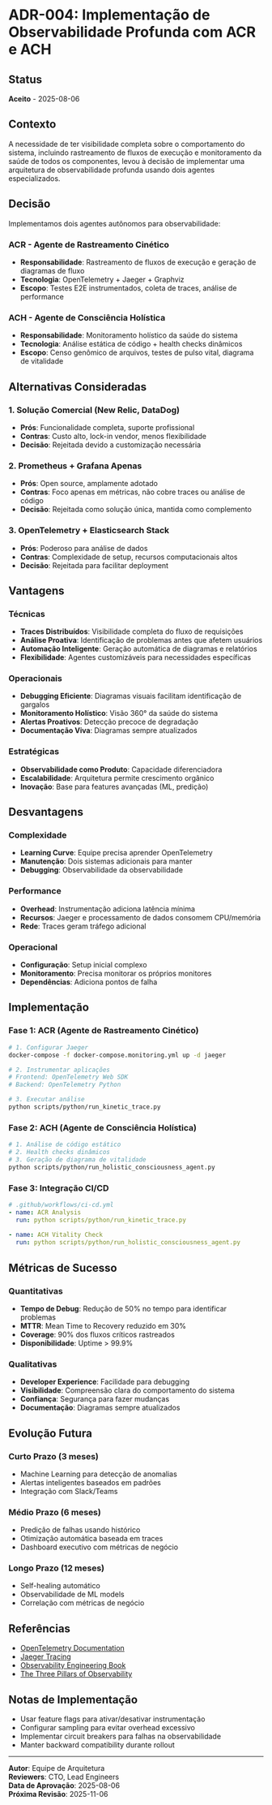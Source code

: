 # ADR-004: Implementação de Observabilidade Profunda com ACR e ACH

## Status
**Aceito** - 2025-08-06

## Contexto
A necessidade de ter visibilidade completa sobre o comportamento do sistema, incluindo rastreamento de fluxos de execução e monitoramento da saúde de todos os componentes, levou à decisão de implementar uma arquitetura de observabilidade profunda usando dois agentes especializados.

## Decisão
Implementamos dois agentes autônomos para observabilidade:

### ACR - Agente de Rastreamento Cinético
- **Responsabilidade**: Rastreamento de fluxos de execução e geração de diagramas de fluxo
- **Tecnologia**: OpenTelemetry + Jaeger + Graphviz
- **Escopo**: Testes E2E instrumentados, coleta de traces, análise de performance

### ACH - Agente de Consciência Holística  
- **Responsabilidade**: Monitoramento holístico da saúde do sistema
- **Tecnologia**: Análise estática de código + health checks dinâmicos
- **Escopo**: Censo genômico de arquivos, testes de pulso vital, diagrama de vitalidade

## Alternativas Consideradas

### 1. Solução Comercial (New Relic, DataDog)
- **Prós**: Funcionalidade completa, suporte profissional
- **Contras**: Custo alto, lock-in vendor, menos flexibilidade
- **Decisão**: Rejeitada devido a customização necessária

### 2. Prometheus + Grafana Apenas
- **Prós**: Open source, amplamente adotado
- **Contras**: Foco apenas em métricas, não cobre traces ou análise de código
- **Decisão**: Rejeitada como solução única, mantida como complemento

### 3. OpenTelemetry + Elasticsearch Stack
- **Prós**: Poderoso para análise de dados
- **Contras**: Complexidade de setup, recursos computacionais altos
- **Decisão**: Rejeitada para facilitar deployment

## Vantagens

### Técnicas
- **Traces Distribuídos**: Visibilidade completa do fluxo de requisições
- **Análise Proativa**: Identificação de problemas antes que afetem usuários
- **Automação Inteligente**: Geração automática de diagramas e relatórios
- **Flexibilidade**: Agentes customizáveis para necessidades específicas

### Operacionais
- **Debugging Eficiente**: Diagramas visuais facilitam identificação de gargalos
- **Monitoramento Holístico**: Visão 360° da saúde do sistema
- **Alertas Proativos**: Detecção precoce de degradação
- **Documentação Viva**: Diagramas sempre atualizados

### Estratégicas
- **Observabilidade como Produto**: Capacidade diferenciadora
- **Escalabilidade**: Arquitetura permite crescimento orgânico
- **Inovação**: Base para features avançadas (ML, predição)

## Desvantagens

### Complexidade
- **Learning Curve**: Equipe precisa aprender OpenTelemetry
- **Manutenção**: Dois sistemas adicionais para manter
- **Debugging**: Observabilidade da observabilidade

### Performance
- **Overhead**: Instrumentação adiciona latência mínima
- **Recursos**: Jaeger e processamento de dados consomem CPU/memória
- **Rede**: Traces geram tráfego adicional

### Operacional
- **Configuração**: Setup inicial complexo
- **Monitoramento**: Precisa monitorar os próprios monitores
- **Dependências**: Adiciona pontos de falha

## Implementação

### Fase 1: ACR (Agente de Rastreamento Cinético)
```bash
# 1. Configurar Jaeger
docker-compose -f docker-compose.monitoring.yml up -d jaeger

# 2. Instrumentar aplicações
# Frontend: OpenTelemetry Web SDK
# Backend: OpenTelemetry Python

# 3. Executar análise
python scripts/python/run_kinetic_trace.py
```

### Fase 2: ACH (Agente de Consciência Holística)
```bash
# 1. Análise de código estático
# 2. Health checks dinâmicos  
# 3. Geração de diagrama de vitalidade
python scripts/python/run_holistic_consciousness_agent.py
```

### Fase 3: Integração CI/CD
```yaml
# .github/workflows/ci-cd.yml
- name: ACR Analysis
  run: python scripts/python/run_kinetic_trace.py
  
- name: ACH Vitality Check  
  run: python scripts/python/run_holistic_consciousness_agent.py
```

## Métricas de Sucesso

### Quantitativas
- **Tempo de Debug**: Redução de 50% no tempo para identificar problemas
- **MTTR**: Mean Time to Recovery reduzido em 30%
- **Coverage**: 90% dos fluxos críticos rastreados
- **Disponibilidade**: Uptime > 99.9%

### Qualitativas
- **Developer Experience**: Facilidade para debugging
- **Visibilidade**: Compreensão clara do comportamento do sistema
- **Confiança**: Segurança para fazer mudanças
- **Documentação**: Diagramas sempre atualizados

## Evolução Futura

### Curto Prazo (3 meses)
- Machine Learning para detecção de anomalias
- Alertas inteligentes baseados em padrões
- Integração com Slack/Teams

### Médio Prazo (6 meses)  
- Predição de falhas usando histórico
- Otimização automática baseada em traces
- Dashboard executivo com métricas de negócio

### Longo Prazo (12 meses)
- Self-healing automático
- Observabilidade de ML models
- Correlação com métricas de negócio

## Referências
- [OpenTelemetry Documentation](https://opentelemetry.io/docs/)
- [Jaeger Tracing](https://www.jaegertracing.io/)
- [Observability Engineering Book](https://info.honeycomb.io/observability-engineering-oreilly-book-2022)
- [The Three Pillars of Observability](https://peter.bourgon.org/blog/2017/02/21/metrics-tracing-and-logging.html)

## Notas de Implementação
- Usar feature flags para ativar/desativar instrumentação
- Configurar sampling para evitar overhead excessivo
- Implementar circuit breakers para falhas na observabilidade
- Manter backward compatibility durante rollout

---
**Autor**: Equipe de Arquitetura  
**Reviewers**: CTO, Lead Engineers  
**Data de Aprovação**: 2025-08-06  
**Próxima Revisão**: 2025-11-06